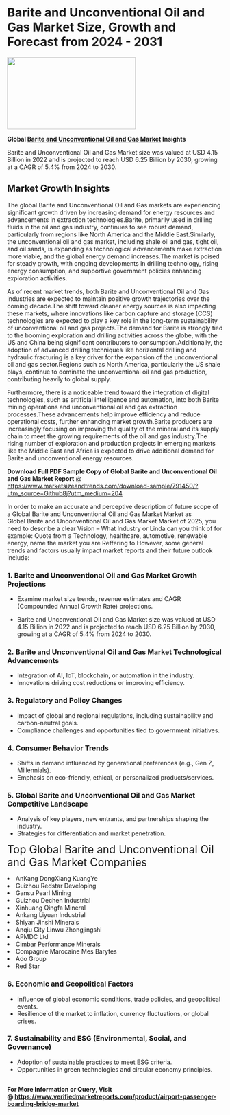<H1>Barite and Unconventional Oil and Gas Market Size, Growth and Forecast from 2024 - 2031</H1><img class="aligncenter size-medium wp-image-584254" src="https://thirdeyenews.in/wp-content/uploads/2024/09/Global-Market-Research-300x168.jpeg" alt="" width="300" height="168" /><p><strong>Global&nbsp;<a href="https://www.marketsizeandtrends.com/download-sample/791450/?utm_source=Github8j?utm_medium=204">Barite and Unconventional Oil and Gas Market</a> Insights</strong></p><p>Barite and Unconventional Oil and Gas Market size was valued at USD 4.15 Billion in 2022 and is projected to reach USD 6.25 Billion by 2030, growing at a CAGR of 5.4% from 2024 to 2030.</p><p><h2>Market Growth Insights</h2> <p>The global Barite and Unconventional Oil and Gas markets are experiencing significant growth driven by increasing demand for energy resources and advancements in extraction technologies.Barite, primarily used in drilling fluids in the oil and gas industry, continues to see robust demand, particularly from regions like North America and the Middle East.Similarly, the unconventional oil and gas market, including shale oil and gas, tight oil, and oil sands, is expanding as technological advancements make extraction more viable, and the global energy demand increases.The market is poised for steady growth, with ongoing developments in drilling technology, rising energy consumption, and supportive government policies enhancing exploration activities.</p> <p>As of recent market trends, both Barite and Unconventional Oil and Gas industries are expected to maintain positive growth trajectories over the coming decade.The shift toward cleaner energy sources is also impacting these markets, where innovations like carbon capture and storage (CCS) technologies are expected to play a key role in the long-term sustainability of unconventional oil and gas projects.The demand for Barite is strongly tied to the booming exploration and drilling activities across the globe, with the US and China being significant contributors to consumption.Additionally, the adoption of advanced drilling techniques like horizontal drilling and hydraulic fracturing is a key driver for the expansion of the unconventional oil and gas sector.Regions such as North America, particularly the US shale plays, continue to dominate the unconventional oil and gas production, contributing heavily to global supply.</p> <p>Furthermore, there is a noticeable trend toward the integration of digital technologies, such as artificial intelligence and automation, into both Barite mining operations and unconventional oil and gas extraction processes.These advancements help improve efficiency and reduce operational costs, further enhancing market growth.Barite producers are increasingly focusing on improving the quality of the mineral and its supply chain to meet the growing requirements of the oil and gas industry.The rising number of exploration and production projects in emerging markets like the Middle East and Africa is expected to drive additional demand for Barite and unconventional energy resources.</p> <p><span class=""><strong>Download Full PDF Sample Copy of Global Barite and Unconventional Oil and Gas Market Report</strong> @ <a href="https://www.marketsizeandtrends.com/download-sample/791450/?utm_source=Github8j?utm_medium=204" target="_blank">https://www.marketsizeandtrends.com/download-sample/791450/?utm_source=Github8j?utm_medium=204</a></span></p><p>In order to make an accurate and perceptive description of future scope of a Global&nbsp;Barite and Unconventional Oil and Gas Market Market as Global&nbsp;Barite and Unconventional Oil and Gas Market Market of 2025, you need to describe a clear Vision &ndash; What Industry or Linda can you think of for example: Quote from a Technology, healthcare, automotive, renewable energy, name the market you are Reffering to.However, some general trends and factors usually impact market reports and their future outlook include:</p><h3>1.&nbsp;<strong>Barite and Unconventional Oil and Gas Market Growth Projections</strong></h3><ul><li>Examine market size trends, revenue estimates and CAGR (Compounded Annual Growth Rate) projections.</li><li><p>Barite and Unconventional Oil and Gas Market size was valued at USD 4.15 Billion in 2022 and is projected to reach USD 6.25 Billion by 2030, growing at a CAGR of 5.4% from 2024 to 2030.</p></li></ul><h3>2.&nbsp;<strong>Barite and Unconventional Oil and Gas Market Technological Advancements</strong></h3><ul><li>Integration of AI, IoT, blockchain, or automation in the industry.</li><li>Innovations driving cost reductions or improving efficiency.</li></ul><h3>3.&nbsp;<strong>Regulatory and Policy Changes</strong></h3><ul><li>Impact of global and regional regulations, including sustainability and carbon-neutral goals.</li><li>Compliance challenges and opportunities tied to government initiatives.</li></ul><h3>4.&nbsp;<strong>Consumer Behavior Trends</strong></h3><ul><li>Shifts in demand influenced by generational preferences (e.g., Gen Z, Millennials).</li><li>Emphasis on eco-friendly, ethical, or personalized products/services.</li></ul><h3>5.&nbsp;<strong>Global Barite and Unconventional Oil and Gas Market Competitive Landscape</strong></h3><ul><li>Analysis of key players, new entrants, and partnerships shaping the industry.</li><li>Strategies for differentiation and market penetration.</li></ul><p data-pm-slice="1 1 []"><span style="color: inherit; font-family: inherit; font-size: 25px;">Top Global Barite and Unconventional Oil and Gas Market Companies</span></p><div class="" data-test-id=""><p><li>AnKang DongXiang KuangYe</li><li> Guizhou Redstar Developing</li><li> Gansu Pearl Mining</li><li> Guizhou Dechen Industrial</li><li> Xinhuang Qingfa Mineral</li><li> Ankang Liyuan Industrial</li><li> Shiyan Jinshi Minerals</li><li> Anqiu City Linwu Zhongjingshi</li><li> APMDC Ltd</li><li> Cimbar Performance Minerals</li><li> Compagnie Marocaine Mes Barytes</li><li> Ado Group</li><li> Red Star</li></p></div><h3>6.&nbsp;<strong>Economic and Geopolitical Factors</strong></h3><ul><li>Influence of global economic conditions, trade policies, and geopolitical events.</li><li>Resilience of the market to inflation, currency fluctuations, or global crises.</li></ul><h3>7.&nbsp;<strong>Sustainability and ESG (Environmental, Social, and Governance)</strong></h3><ul><li>Adoption of sustainable practices to meet ESG criteria.</li><li>Opportunities in green technologies and circular economy principles.</li></ul><h2><strong style="font-size: 14px;">For More Information or Query, Visit @&nbsp;</strong><a style="background-color: #ffffff; font-size: 14px;" href="https://www.marketsizeandtrends.com/report/barite-and-unconventional-oil-and-gas-market/" target="_blank">https://www.verifiedmarketreports.com/product/airport-passenger-boarding-bridge-market</a></h2>